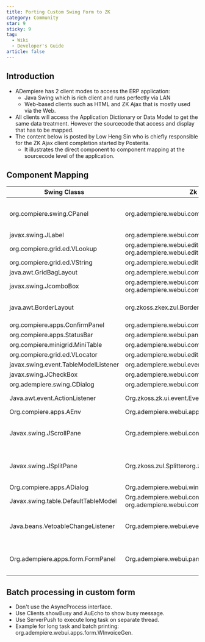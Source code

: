 ```yaml
---
title: Porting Custom Swing Form to ZK 
category: Community
star: 9
sticky: 9
tag:
  - Wiki
  - Developer's Guide
article: false
---
```


## Introduction

- ADempiere has 2 client modes to access the ERP application:
  - Java Swing which is rich client and runs perfectly via LAN
  - Web-based clients such as HTML and ZK Ajax that is mostly used via the Web.
- All clients will access the Application Dictionary or Data Model to get the same data treatment. However the sourcecode that access and display that has to be mapped.
- The content below is posted by Low Heng Sin who is chiefly responsible for the ZK Ajax client completion started by Posterita.
  - It illustrates the direct component to component mapping at the sourcecode level of the application.

## Component Mapping



Swing Classs | Zk Class | Notes
-- | -- | --
org.compiere.swing.CPanel | org.adempiere.webui.component.Panel | setLayout(layout) is replace by appendChild(layout). Layout manager is implemented as container component in Zk.
javax.swing.JLabel | org.adempiere.webui.component.Label |  
org.compiere.grid.ed.VLookup | org.adempiere.webui.editor.WTableDirEditor org.adempiere.webui.editor.WSearchEditor | WtableDirEditor for combo box, WsearchEditor for lookup.
org.compiere.grid.ed.VString | org.adempiere.webui.editor.WStringEditor |  
java.awt.GridBagLayout | org.adempiere.webui.component.Grid | Use GridFactory.newGridLayout()
javax.swing.JcomboBox | org.adempiere.webui.component.Listbox org.adempiere.webui.component.Combobox | Only Combobox support auto complete
java.awt.BorderLayout | org.zkoss.zkex.zul.Borderlayout | Must set width and height, either in pixel or %. Must setStyle("position: relative;") when use within ADForm.
org.compiere.apps.ConfirmPanel | org.adempiere.webui.component.ConfirmPanel |  
org.compiere.apps.StatusBar | org.adempiere.webui.panel.StatusBarPanel |  
org.compiere.minigrid.MiniTable | org.adempiere.webui.component.WListbox |  
org.compiere.grid.ed.VLocator | org.adempiere.webui.editor.WLocatorEditor |  
javax.swing.event.TableModelListener | org.adempiere.webui.event.WTableModelListener |  
javax.swing.JCheckBox | org.adempiere.webui.component.Checkbox |  
org.adempiere.swing.CDialog | org.adempiere.webui.component.Window |  
Java.awt.event.ActionListener | Org.zkoss.zk.ui.event.EventListener | actionPerformed(ActionEvent) is replace by onEvent(Event)
Org.compiere.apps.AEnv | Org.adempiere.webui.apps.AEnv |  
Javax.swing.JScrollPane | Org.adempiere.webui.component.Panel | Most of the time, JscrollPane can be remove from the UI components tree when we port Swing form to Zk. If you are not sure, remove it and test.
Javax.swing.JSplitPane | Org.zkoss.zul.Splitterorg.zkoss.zkex.zul.BorderLayout | Splitter must use together with Hbox or Vbox. If that's not suitable for the layout you are trying to build, use BorderLayout instead.
Org.compiere.apps.ADialog | Org.adempiere.webui.window.FDialog |  
Javax.swing.table.DefaultTableModel | Org.adempiere.webui.component.ListModelTable org.adempiere.webui.component.SimpleListModel | Use ListModelTable with WListbox and SimpleListModel with Listbox.
Java.beans.VetoableChangeListener | Org.adempiere.webui.event.ValueChangeListener | Event listener for field editor. vetoableChange(PropertyChangeEvent) is replace by valueChange(ValueChangeEvent)
Org.adempiere.apps.form.FormPanel | Org.adempiere.webui.panel.ADForm | init (int WindowNo, FormFrame frame) is replace by initForm(). Use the protected method getWindowNo to access the WindowNo variable.

## Batch processing in custom form

- Don't use the AsyncProcess interface.
- Use Clients.showBusy and AuEcho to show busy message.
- Use ServerPush to execute long task on separate thread.
- Example for long task and batch printing: org.adempiere.webui.apps.form.WInvoiceGen.


